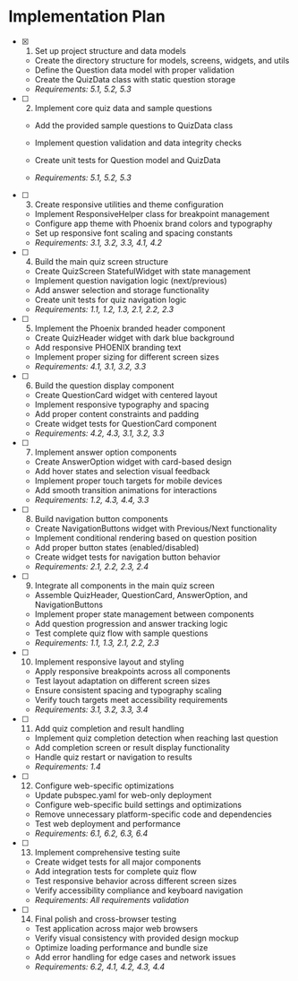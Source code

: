 # Implementation Plan

- [x] 1. Set up project structure and data models


  - Create the directory structure for models, screens, widgets, and utils
  - Define the Question data model with proper validation
  - Create the QuizData class with static question storage
  - _Requirements: 5.1, 5.2, 5.3_



- [ ] 2. Implement core quiz data and sample questions
  - Add the provided sample questions to QuizData class
  - Implement question validation and data integrity checks



  - Create unit tests for Question model and QuizData
  - _Requirements: 5.1, 5.2, 5.3_



- [ ] 3. Create responsive utilities and theme configuration
  - Implement ResponsiveHelper class for breakpoint management
  - Configure app theme with Phoenix brand colors and typography
  - Set up responsive font scaling and spacing constants
  - _Requirements: 3.1, 3.2, 3.3, 4.1, 4.2_

- [ ] 4. Build the main quiz screen structure
  - Create QuizScreen StatefulWidget with state management
  - Implement question navigation logic (next/previous)
  - Add answer selection and storage functionality
  - Create unit tests for quiz navigation logic
  - _Requirements: 1.1, 1.2, 1.3, 2.1, 2.2, 2.3_

- [ ] 5. Implement the Phoenix branded header component
  - Create QuizHeader widget with dark blue background
  - Add responsive PHOENIX branding text
  - Implement proper sizing for different screen sizes
  - _Requirements: 4.1, 3.1, 3.2, 3.3_

- [ ] 6. Build the question display component
  - Create QuestionCard widget with centered layout
  - Implement responsive typography and spacing
  - Add proper content constraints and padding
  - Create widget tests for QuestionCard component
  - _Requirements: 4.2, 4.3, 3.1, 3.2, 3.3_

- [ ] 7. Implement answer option components
  - Create AnswerOption widget with card-based design
  - Add hover states and selection visual feedback
  - Implement proper touch targets for mobile devices
  - Add smooth transition animations for interactions
  - _Requirements: 1.2, 4.3, 4.4, 3.3_

- [ ] 8. Build navigation button components
  - Create NavigationButtons widget with Previous/Next functionality
  - Implement conditional rendering based on question position
  - Add proper button states (enabled/disabled)
  - Create widget tests for navigation button behavior
  - _Requirements: 2.1, 2.2, 2.3, 2.4_

- [ ] 9. Integrate all components in the main quiz screen
  - Assemble QuizHeader, QuestionCard, AnswerOption, and NavigationButtons
  - Implement proper state management between components
  - Add question progression and answer tracking logic
  - Test complete quiz flow with sample questions
  - _Requirements: 1.1, 1.3, 2.1, 2.2, 2.3_

- [ ] 10. Implement responsive layout and styling
  - Apply responsive breakpoints across all components
  - Test layout adaptation on different screen sizes
  - Ensure consistent spacing and typography scaling
  - Verify touch targets meet accessibility requirements
  - _Requirements: 3.1, 3.2, 3.3, 3.4_

- [ ] 11. Add quiz completion and result handling
  - Implement quiz completion detection when reaching last question
  - Add completion screen or result display functionality
  - Handle quiz restart or navigation to results
  - _Requirements: 1.4_

- [ ] 12. Configure web-specific optimizations
  - Update pubspec.yaml for web-only deployment
  - Configure web-specific build settings and optimizations
  - Remove unnecessary platform-specific code and dependencies
  - Test web deployment and performance
  - _Requirements: 6.1, 6.2, 6.3, 6.4_

- [ ] 13. Implement comprehensive testing suite
  - Create widget tests for all major components
  - Add integration tests for complete quiz flow
  - Test responsive behavior across different screen sizes
  - Verify accessibility compliance and keyboard navigation
  - _Requirements: All requirements validation_

- [ ] 14. Final polish and cross-browser testing
  - Test application across major web browsers
  - Verify visual consistency with provided design mockup
  - Optimize loading performance and bundle size
  - Add error handling for edge cases and network issues
  - _Requirements: 6.2, 4.1, 4.2, 4.3, 4.4_
